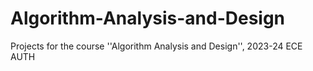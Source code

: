 # Algorithm-Analysis-and-Design
Projects for the course ''Algorithm Analysis and Design'',  2023-24 ECE AUTH

